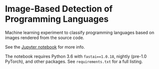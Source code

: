 # Image-Based Detection of Programming Languages

Machine learning experiment to classify programming languages based on images rendered from the source code.

See the [Jupyter notebook](ProgrammingLanguageDetection.ipynb) for more info.

The notebook requires Python 3.6 with `fastai==1.0.18`, nightly (pre-1.0 PyTorch), and other packages.
See `requirements.txt` for a full listing.
